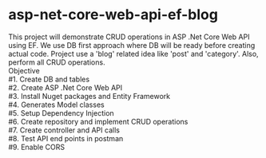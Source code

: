 # asp-net-core-web-api-ef-blog
This project will demonstrate CRUD operations in ASP .Net Core Web API using EF. We use DB first approach where DB will be ready before creating actual code. Project use a 'blog' related idea like 'post' and 'category'. Also, perform all CRUD operations. <br/>
Objective <br/>
#1. Create DB and tables <br/>
#2. Create ASP .Net Core Web API <br/>
#3. Install Nuget packages and Entity Framework <br/>
#4. Generates Model classes <br/>
#5. Setup Dependency Injection <br/>
#6. Create repository and implement CRUD operations <br/>
#7. Create controller and API calls <br/>
#8. Test API end points in postman <br/>
#9. Enable CORS <br/>


